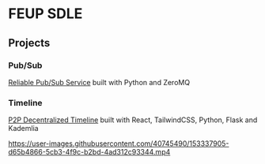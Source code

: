 # FEUP SDLE

## Projects

### Pub/Sub

[Reliable Pub/Sub Service](pub_sub) built with Python and ZeroMQ

### Timeline

[P2P Decentralized Timeline](p2p_timeline) built with React, TailwindCSS, Python, Flask and Kademlia

https://user-images.githubusercontent.com/40745490/153337905-d65b4866-5cb3-4f9c-b2bd-4ad312c93344.mp4
